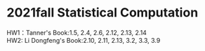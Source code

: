 # 2021fall Statistical Computation
HW1：Tanner's Book:1.5, 2.4, 2.6, 2.12, 2.13, 2.14 \
HW2: Li Dongfeng's Book:2.10, 2.11, 2.13, 3.2, 3.3, 3.9
